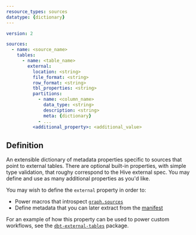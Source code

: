 ```yaml
---
resource_types: sources
datatype: {dictionary}
---
```


<File name='models/<filename>.yml'>

```yml
version: 2

sources:
  - name: <source_name>
    tables:
      - name: <table_name>
        external:
          location: <string>
          file_format: <string>
          row_format: <string>
          tbl_properties: <string>      
          partitions:
            - name: <column_name>
              data_type: <string>
              description: <string>
              meta: {dictionary}
            - ...
          <additional_property>: <additional_value>
```

</File>

## Definition

An extensible dictionary of metadata properties specific to sources that point to external tables.
There are optional built-in properties, with simple type validation, that roughy correspond to 
the Hive external <Term id="table" /> spec. You may define and use as many additional properties as you'd like.

You may wish to define the `external` property in order to:
- Power macros that introspect [`graph.sources`](dbt-jinja-functions/graph)
- Define metadata that you can later extract from the [manifest](manifest-json)

For an example of how this property can be used to power custom workflows, see the [`dbt-external-tables`](https://github.com/dbt-labs/dbt-external-tables) package.
